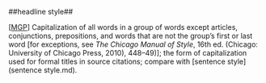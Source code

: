 ##headline style##

\[[MGP](SOURCES.md#MGP)\] Capitalization of all words in a group of words except articles, conjunctions, prepositions, and words that are not the group’s first or last word [for exceptions, see *The Chicago Manual of Style*, 16th ed. (Chicago: University of Chicago Press, 2010), 448–49)]; the form of capitalization used for formal titles in source citations; compare with [sentence style](sentence style.md).
